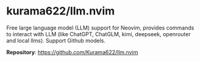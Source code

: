 # kurama622/llm.nvim

Free large language model (LLM) support for Neovim, provides commands to interact with LLM (like ChatGPT, ChatGLM, kimi, deepseek, openrouter and local llms). Support Github models.

**Repository**: <https://github.com/Kurama622/llm.nvim>


